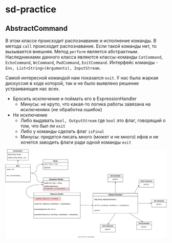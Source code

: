 # sd-practice

## AbstractCommand
В этом классе происходит распознавание и исполнение команды. В метода `call` происходит распознавание. Если такой команды нет, то вызывается внешняя. Метод `perform` является абстрактным. Наследникиами данного класса являются классы-команды `CatCommand`, `EchoCommand`, `WcCommand`, `PwdCommand`, `ExitCommand`. 
Интерфейс команды - `Env, List<String>(Arguments), InputStream`. 

Самой интересной командой нам показался `exit`. У нас была жаркая дискуссия в ходе которой, так и не было выявлено решение устраивающее нас всех. 
- Бросить исключение и поймать его в ExpressionHandler
  - Минусы: не круто, что какая-то логика работы завязана на исключеняих (не обработка ошибок)
- Не исключение
  - Либо выдавать `bool, OutputStream` где `bool` это флаг, говорящий о том, что был ли `exit`
  - Либо у команды сделать флаг `isFinal`
  - Минусы: придется писать много (может и не много) ифов и не хочется заводить флаги ради одной команды `exit`

<p align="center">
  <img src="hw01.svg" width="1000">
</p>
